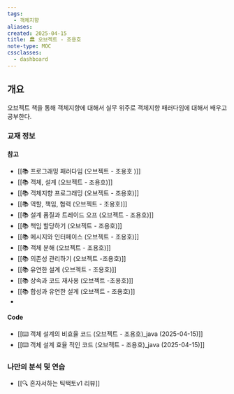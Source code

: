 ```yaml
---
tags:
  - 객체지향
aliases: 
created: 2025-04-15
title: 🏛️ 오브젝트 - 조용호
note-type: MOC
cssclasses:
  - dashboard
---
```


## 개요

오브젝트 책을 통해 객체지향에 대해서 실무 위주로 객체지향 패러다임에 대해서 배우고 공부한다.


### 교재 정보
#### 참고

- [[📚 프로그래밍 패러다임 (오브젝트 - 조용호 )]]
- [[📚 객체, 설계 (오브젝트 - 조용호)]]
- [[📚 객체지향 프로그래밍 (오브젝트 - 조용호)]]
- [[📚 역할, 책임, 협력 (오브젝트 - 조용호)]]
- [[📚 설계 품질과 트레이드 오프 (오브젝트 - 조용호)]]
- [[📚 책임 할당하기 (오브젝트 - 조용호)]]
- [[📚 메시지와 인터페이스 (오브젝트 - 조용호)]]
- [[📚 객체 분해 (오브젝트 - 조용호)]]
- [[📚 의존성 관리하기 (오브젝트 -조용호)]]
- [[📚 유연한 설계 (오브젝트 - 조용호)]]
- [[📚 상속과 코드 재사용 (오브젝트 -조용호)]]
- [[📚 합성과 유연한 설계 (오브젝트 - 조용호)]]
- 
#### Code

- [[⌨️ 객체 설계의 비효율 코드 (오브젝트 - 조용호)_java (2025-04-15)]]
- [[⌨️ 객체 설계 효율 적인 코드 (오브젝트 - 조용호)_java (2025-04-15)]]


### 나만의 분석 및 연습

- [[🔍 혼자서하는 틱택토v1 리뷰]]